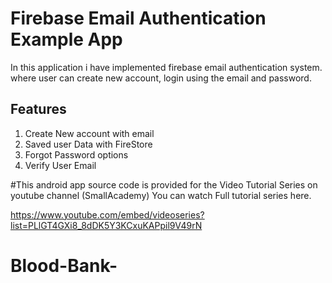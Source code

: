 # Firebase Email Authentication Example App

In this application i have implemented firebase email authentication system. where user can create new account, login using the email and password.

## Features 
1. Create New account with email
2. Saved user Data with FireStore 
3. Forgot Password options
4. Verify User Email

#This android app source code is provided for the Video Tutorial Series on youtube channel (SmallAcademy) You can watch Full tutorial series here. 

https://www.youtube.com/embed/videoseries?list=PLlGT4GXi8_8dDK5Y3KCxuKAPpil9V49rN
# Blood-Bank-

